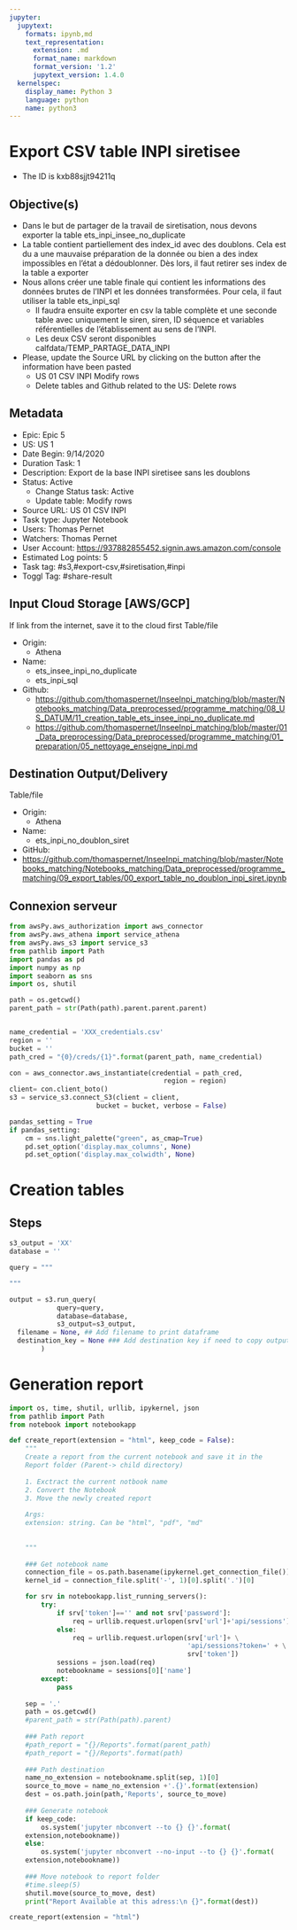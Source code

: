```yaml
---
jupyter:
  jupytext:
    formats: ipynb,md
    text_representation:
      extension: .md
      format_name: markdown
      format_version: '1.2'
      jupytext_version: 1.4.0
  kernelspec:
    display_name: Python 3
    language: python
    name: python3
---
```


# Export CSV table INPI siretisee

* The ID is kxb88sjjt94211q

## Objective(s)

*  Dans le but de partager de la travail de siretisation, nous devons exporter la table ets_inpi_insee_no_duplicate 
* La table contient partiellement des index_id avec des doublons. Cela est du a une mauvaise préparation de la donnée ou bien a des index impossibles en l’état a dédoublonner. Dès lors, il faut retirer ses index de la table a exporter
* Nous allons créer une table finale qui contient les informations des données brutes de l’INPI et les données transformées. Pour cela, il faut utiliser la table ets_inpi_sql 
  * Il faudra ensuite exporter en csv la table complète et une seconde table avec uniquement le siren, siren, ID séquence et variables référentielles de l’établissement au sens de l’INPI.
  * Les deux CSV seront disponibles calfdata/TEMP_PARTAGE_DATA_INPI
* Please, update the Source URL by clicking on the button after the information have been pasted
  * US 01 CSV INPI Modify rows
  * Delete tables and Github related to the US: Delete rows
  
## Metadata

* Epic: Epic 5
* US: US 1
* Date Begin: 9/14/2020
* Duration Task: 1
* Description: Export de la base INPI siretisee sans les doublons
* Status: Active
  * Change Status task: Active
  * Update table: Modify rows
* Source URL: US 01 CSV INPI
* Task type: Jupyter Notebook
* Users: Thomas Pernet
* Watchers: Thomas Pernet
* User Account: https://937882855452.signin.aws.amazon.com/console
* Estimated Log points: 5
* Task tag: #s3,#export-csv,#siretisation,#inpi
* Toggl Tag: #share-result

## Input Cloud Storage [AWS/GCP]

If link from the internet, save it to the cloud first
Table/file

* Origin: 
    * Athena
* Name: 
    * ets_insee_inpi_no_duplicate
    * ets_inpi_sql
* Github: 
    * https://github.com/thomaspernet/InseeInpi_matching/blob/master/Notebooks_matching/Data_preprocessed/programme_matching/08_US_DATUM/11_creation_table_ets_insee_inpi_no_duplicate.md
    * https://github.com/thomaspernet/InseeInpi_matching/blob/master/01_Data_preprocessing/Data_preprocessed/programme_matching/01_preparation/05_nettoyage_enseigne_inpi.md

## Destination Output/Delivery

Table/file

* Origin: 
    * Athena
* Name:
    * ets_inpi_no_doublon_siret
* GitHub:
 * https://github.com/thomaspernet/InseeInpi_matching/blob/master/Notebooks_matching/Notebooks_matching/Data_preprocessed/programme_matching/09_export_tables/00_export_table_no_doublon_inpi_siret.ipynb



## Connexion serveur

```python
from awsPy.aws_authorization import aws_connector
from awsPy.aws_athena import service_athena
from awsPy.aws_s3 import service_s3
from pathlib import Path
import pandas as pd
import numpy as np
import seaborn as sns
import os, shutil

path = os.getcwd()
parent_path = str(Path(path).parent.parent.parent)


name_credential = 'XXX_credentials.csv'
region = ''
bucket = ''
path_cred = "{0}/creds/{1}".format(parent_path, name_credential)
```

```python
con = aws_connector.aws_instantiate(credential = path_cred,
                                       region = region)
client= con.client_boto()
s3 = service_s3.connect_S3(client = client,
                      bucket = bucket, verbose = False) 
```

```python
pandas_setting = True
if pandas_setting:
    cm = sns.light_palette("green", as_cmap=True)
    pd.set_option('display.max_columns', None)
    pd.set_option('display.max_colwidth', None)
```

# Creation tables

## Steps

```python
s3_output = 'XX'
database = ''
```

```python
query = """

"""

output = s3.run_query(
            query=query,
            database=database,
            s3_output=s3_output,
  filename = None, ## Add filename to print dataframe
  destination_key = None ### Add destination key if need to copy output
        )
```

# Generation report

```python
import os, time, shutil, urllib, ipykernel, json
from pathlib import Path
from notebook import notebookapp
```

```python
def create_report(extension = "html", keep_code = False):
    """
    Create a report from the current notebook and save it in the 
    Report folder (Parent-> child directory)
    
    1. Exctract the current notbook name
    2. Convert the Notebook 
    3. Move the newly created report
    
    Args:
    extension: string. Can be "html", "pdf", "md"
    
    
    """
    
    ### Get notebook name
    connection_file = os.path.basename(ipykernel.get_connection_file())
    kernel_id = connection_file.split('-', 1)[0].split('.')[0]

    for srv in notebookapp.list_running_servers():
        try:
            if srv['token']=='' and not srv['password']:  
                req = urllib.request.urlopen(srv['url']+'api/sessions')
            else:
                req = urllib.request.urlopen(srv['url']+ \
                                             'api/sessions?token=' + \
                                             srv['token'])
            sessions = json.load(req)
            notebookname = sessions[0]['name']
        except:
            pass  
    
    sep = '.'
    path = os.getcwd()
    #parent_path = str(Path(path).parent)
    
    ### Path report
    #path_report = "{}/Reports".format(parent_path)
    #path_report = "{}/Reports".format(path)
    
    ### Path destination
    name_no_extension = notebookname.split(sep, 1)[0]
    source_to_move = name_no_extension +'.{}'.format(extension)
    dest = os.path.join(path,'Reports', source_to_move)
    
    ### Generate notebook
    if keep_code:
        os.system('jupyter nbconvert --to {} {}'.format(
    extension,notebookname))
    else:
        os.system('jupyter nbconvert --no-input --to {} {}'.format(
    extension,notebookname))
    
    ### Move notebook to report folder
    #time.sleep(5)
    shutil.move(source_to_move, dest)
    print("Report Available at this adress:\n {}".format(dest))
```

```python
create_report(extension = "html")
```
